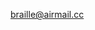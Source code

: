 [braille@airmail.cc](https://outlook.office.com/mail/deeplink/compose?mailtouri=mailto%3Abraille%40airmail.cc)
